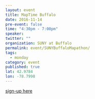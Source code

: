 ```yaml
---
layout: event
title: MapTime Buffalo
date: 2016-11-14
pre-event: false
time: "4:30pm - 7:00pm"
speaker: 
twitter: ""
organization: SUNY at Buffalo
permalink: event/SUNYBuffaloMapathon/
tags: 
  - monday
category: event
published: true
lat: 42.9784
lon: -78.7998
---
```


[sign-up here](https://www.meetup.com/Maptime-Buffalo/)
